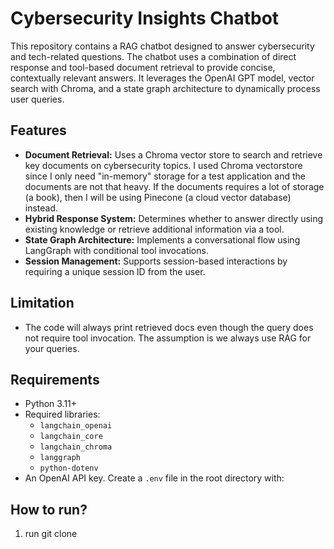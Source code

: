 # Cybersecurity Insights Chatbot

This repository contains a RAG chatbot designed to answer cybersecurity and tech-related questions. The chatbot uses a combination of direct response and tool-based document retrieval to provide concise, contextually relevant answers. It leverages the OpenAI GPT model, vector search with Chroma, and a state graph architecture to dynamically process user queries.

## Features

- **Document Retrieval:** Uses a Chroma vector store to search and retrieve key documents on cybersecurity topics. I used Chroma vectorstore since I only need "in-memory" storage for a test application and the documents are not that heavy. If the documents requires a lot of storage (a book), then I will be using Pinecone (a cloud vector database) instead.
- **Hybrid Response System:** Determines whether to answer directly using existing knowledge or retrieve additional information via a tool.
- **State Graph Architecture:** Implements a conversational flow using LangGraph with conditional tool invocations.
- **Session Management:** Supports session-based interactions by requiring a unique session ID from the user.

## Limitation
- The code will always print retrieved docs even though the query does not require tool invocation. The assumption is we always use RAG for your queries.

## Requirements

- Python 3.11+
- Required libraries:
  - `langchain_openai`
  - `langchain_core`
  - `langchain_chroma`
  - `langgraph`
  - `python-dotenv`
- An OpenAI API key. Create a `.env` file in the root directory with:

## How to run?
1. run git clone